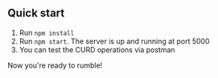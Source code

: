 ## Quick start

1. Run `npm install`
2. Run `npm start`. The server is up and running at port 5000 
3. You can test the CURD operations via postman

Now you're ready to rumble!

